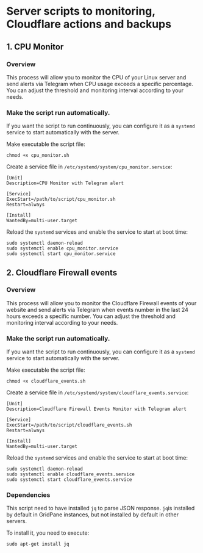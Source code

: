 # Server scripts to monitoring, Cloudflare actions and backups

## 1. CPU Monitor

### Overview

This process will allow you to monitor the CPU of your Linux server and send alerts via Telegram when CPU usage exceeds a specific percentage. You can adjust the threshold and monitoring interval according to your needs.

### Make the script run automatically.

If you want the script to run continuously, you can configure it as a `systemd` service to start automatically with the server.

Make executable the script file:

```
chmod +x cpu_monitor.sh
```

Create a service file in `/etc/systemd/system/cpu_monitor.service`:

```
[Unit]
Description=CPU Monitor with Telegram alert

[Service]
ExecStart=/path/to/script/cpu_monitor.sh
Restart=always

[Install]
WantedBy=multi-user.target
```

Reload the `systemd` services and enable the service to start at boot time:

```
sudo systemctl daemon-reload
sudo systemctl enable cpu_monitor.service
sudo systemctl start cpu_monitor.service
```

## 2. Cloudflare Firewall events

### Overview

This process will allow you to monitor the Cloudflare Firewall events of your website and send alerts via Telegram when events number in the last 24 hours exceeds a specific number. You can adjust the threshold and monitoring interval according to your needs.

### Make the script run automatically.

If you want the script to run continuously, you can configure it as a `systemd` service to start automatically with the server.

Make executable the script file:

```
chmod +x cloudflare_events.sh
```

Create a service file in `/etc/systemd/system/cloudflare_events.service`:

```
[Unit]
Description=Cloudflare Firewall Events Monitor with Telegram alert

[Service]
ExecStart=/path/to/script/cloudflare_events.sh
Restart=always

[Install]
WantedBy=multi-user.target
```

Reload the `systemd` services and enable the service to start at boot time:

```
sudo systemctl daemon-reload
sudo systemctl enable cloudflare_events.service
sudo systemctl start cloudflare_events.service
```
### Dependencies

This script need to have installed `jq` to parse JSON response. `jq`is installed by default in GridPane instances, but not installed by default in other servers.

To install it, you need to execute:

```
sudo apt-get install jq
```
